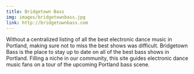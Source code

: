 ```yaml
---
title: Bridgetown Bass
img: images/bridgetownbass.jpg
link: http://bridgetownbass.com
---
```

<p>Without a centralized listing of all the best electronic dance music in Portland, making sure not to miss the best shows was difficult. Bridgetown Bass is the place to stay up to date on all of the best bass shows in Portland. Filling a niche in our community, this site guides electronic dance music fans on a tour of the upcoming Portland bass scene.</p>